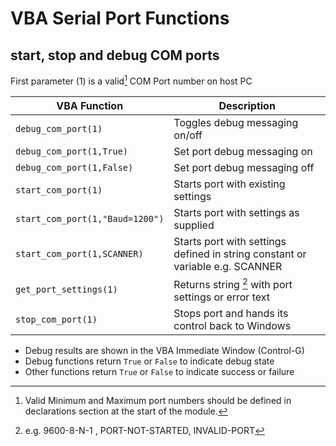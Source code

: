 # VBA Serial Port Functions

## start, stop and debug COM ports

First parameter (1) is a valid[^1] COM Port number on host PC

| VBA Function                         | Description                                                                                                   |
| ------------------------------------ | --------------------------------------------------------------------------------------------------------------|
| `debug_com_port(1)`                  | Toggles debug messaging on/off                                                                                |
| `debug_com_port(1,True)`             | Set port debug messaging on                                                                                   |
| `debug_com_port(1,False)`            | Set port debug messaging off                                                                                  |
| `start_com_port(1)`                  | Starts port with existing settings                                                                            |
| `start_com_port(1,"Baud=1200")`      | Starts port with settings as supplied                                                                         |
| `start_com_port(1,SCANNER)`          | Starts port with settings defined in string constant or variable e.g. SCANNER                                 |
| `get_port_settings(1)`               | Returns string [^2] with port settings or error text                                                          |
| `stop_com_port(1)`                   | Stops port and hands its control back to Windows                                                              |

* Debug results are shown in the VBA Immediate Window (Control-G)
* Debug functions return `True` or `False` to indicate debug state
* Other functions return `True` or `False` to indicate success or failure

[^1]: Valid Minimum and Maximum port numbers should be defined in declarations section at the start of the module. 
[^2]: e.g. 9600-8-N-1 , PORT-NOT-STARTED, INVALID-PORT
